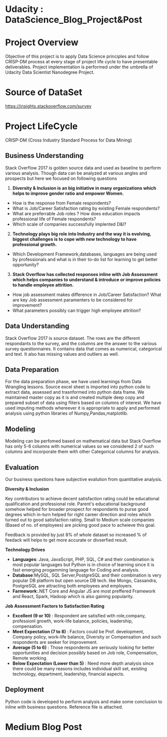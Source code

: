 # Udacity : DataScience_Blog_Project&Post

# Project Overview

Objective of this project is to apply Data Science principles and follow CRISP-DM process at every stage of project life cycle to have presentable deliverables.
Project implementation is performed under the umbrella of Udacity Data Scientist Nanodegree Project.

# Source of DataSet
https://insights.stackoverflow.com/survey

# Project LifeCycle

CRISP-DM (Cross Industry Standard Process for Data Mining)

## Business Understanding

Stack Overflow 2017 is golden source data and used as baseline to perform various analysis. Though data can be analyzed at various angles and prospects but here we focused on following questions

1. **Diversity & Inclusion is an big initiative in many organizations which helps to improve gender ratio and empower Women.** 

- How is the response from Female respondents?
- What is Job/Career Satisfaction rating by existing Female respondents?  
- What are preferrable Job roles ? How does education impacts professional life of Female respondents? 
- Which scale of companies successfully implented D&I?

2. **Technology plays big role into Industry and the way it is evolving, biggest challenges is to cope with new technology to have professional growth.** 

- Which Development Framework,databases, languages are being used by professionals and what is in their to-do list for learning to get better opportunity?

3. **Stack Overflow has collected responses inline with Job Assessment which helps companies to understand & introduce or improve policies to handle employee attrition.**

- How job assessment makes difference in Job/Career Satisfaction? What are key Job assessment paramenters to be considered for improvement?
- What parameters possibly can trigger high employee attrition?

## Data Understanding

Stack Overflow 2017 is source dataset. The rows are the different respondants to the survey, and the columns are the answer to the various survey questionnaires. It contains data that comes as numerical, categorical and text. It also has missing values and outliers as well.

## Data Preparation

For the data preparation phase, we have used learnings from Data Wrangling lessons. Source excel sheet is imported into python code to extract data, assessed and trasnformed into python data frame. We maintained master copy as it is and created multiple deep copy and prepared subset of data using fliters based on columns of interest. We have used imputing methods whereever it is appropriate to apply and performed analysis using python libraries of Numpy,Pandas,matplotlib.

## Modeling

Modeling can be perfomed based on mathematical data but Stack Overflow has only 5-6 columns with numerical values so we considered 2 of such columns and incorporate them with other Categorical columns for analysis.

## Evaluation

Our business questions have subjective evalution from quantitative analysis.

**Diversity & Inclusion** 

Key contributors to achieve decent satisfaction rating could be educational qualification and professional role. Parent's educational background somehow helped for broader prospect for respondants to purse good degrees which in-turn helped for right career direction and roles which turned out to good satisfaction rating.
Small to Medium scale companies (Based of no. of employees) are picking good pace to acheieve this goal.

Feedback is provided by just 8% of whole dataset so increased % of feedack will helps to get more accurate or divserfied result.

**Technology Drives**

- **Languages**: Java, JavaScript, PHP, SQL, C# and their combination is most popular languages but Python is in choice of learning since it is fast emerging progamming language for Coding and analysis.
- **Database**:MySQL, SQL Server,PostgreSQL and their combination is very popular DB platform but open source DB tech. like Mongo, Cassandra, PostgreSQL are attracting both employees and employers.
- **Farmework**:.NET Core and Angular JS are most preffered Framework and React, Spark, Hadoop which is also gaining popularity.

**Job Assessment Factors to Satisfaction Rating**

- **Excellent (9 or 10)** : Respondent are satisfied with role,company, professionl growth, work-life balance, policies, leadership, compensation.
- **Meet Expectation (7 to 8)** : Factors could be Prof. development, Company policy, work-life balance, Diversity or Compensation and such respondents are seeker for improvement.
- **Average (5 to 6)** : Those respondents are seriously looking for better opportunities and decision possibly based on Job role, Compensation, Remote working.
- **Below Expectation (Lower than 5)** : Need more depth analysis since there could be many reasons includes individual skill set, existing technology, department, leadership, financial aspects.

## Deployment

Python code is developed to perform analysis and make some conclusion to inline with business questions.
Reference file is attached. 

# Medium Blog Post
